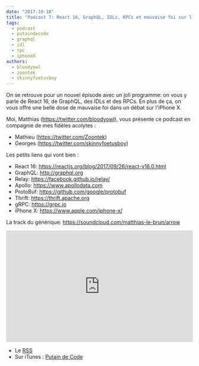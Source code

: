 ```yaml
---
date: "2017-10-18"
title: "Podcast 7: React 16, GraphQL, IDLs, RPCs et mauvaise foi sur l'iPhone X"
tags:
  - podcast
  - putaindecode
  - graphql
  - idl
  - rpc
  - iphoneX
authors:
  - bloodyowl
  - zoontek
  - skinnyfoetusboy
---
```


On se retrouve pour un nouvel épisode avec un joli programme: on vous y parle de
React 16, de GraphQL, des IDLs et des RPCs. En plus de ça, on vous offre une
belle dose de mauvaise foi dans un débat sur l'iPhone X.

Moi, Matthias (https://twitter.com/bloodyowl), vous présente ce podcast en
compagnie de mes fidèles acolytes :

* Mathieu (https://twitter.com/Zoontek)
* Georges (https://twitter.com/skinnyfoetusboy)

Les petits liens qui vont bien :

* React 16: https://reactjs.org/blog/2017/09/26/react-v16.0.html
* GraphQL: http://graphql.org
* Relay: https://facebook.github.io/relay/
* Apollo: https://www.apollodata.com
* ProtoBuf: https://github.com/google/protobuf
* Thrift: https://thrift.apache.org
* gRPC: https://grpc.io
* iPhone X: https://www.apple.com/iphone-x/

La track du générique: https://soundcloud.com/matthias-le-brun/arrow

<iframe width="100%" height="300" scrolling="no" frameborder="no" src="https://w.soundcloud.com/player/?url=https%3A//api.soundcloud.com/tracks/347500441&amp;color=%23ff5500&amp;auto_play=false&amp;hide_related=true&amp;show_comments=true&amp;show_user=true&amp;show_reposts=false&amp;show_teaser=false&amp;visual=true"></iframe>

* Le
  [RSS](http://feeds.soundcloud.com/users/soundcloud:users:273901232/sounds.rss)
* Sur iTunes : [Putain de
  Code](https://itunes.apple.com/fr/podcast/putain-de-code-!/id1185311825?l=en&mt=2)
